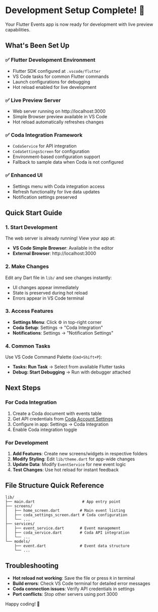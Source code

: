 # Development Setup Complete! 🎉

Your Flutter Events app is now ready for development with live preview capabilities.

## What's Been Set Up

### ✅ Flutter Development Environment
- Flutter SDK configured at `.vscode/flutter`
- VS Code tasks for common Flutter commands
- Launch configurations for debugging
- Hot reload enabled for live development

### ✅ Live Preview Server
- Web server running on http://localhost:3000
- Simple Browser preview available in VS Code
- Hot reload automatically refreshes changes

### ✅ Coda Integration Framework
- `CodaService` for API integration
- `CodaSettingsScreen` for configuration
- Environment-based configuration support
- Fallback to sample data when Coda is not configured

### ✅ Enhanced UI
- Settings menu with Coda integration access
- Refresh functionality for live data updates
- Notification settings preserved

## Quick Start Guide

### 1. Start Development
The web server is already running! View your app at:
- **VS Code Simple Browser**: Available in the editor
- **External Browser**: http://localhost:3000

### 2. Make Changes
Edit any Dart file in `lib/` and see changes instantly:
- UI changes appear immediately
- State is preserved during hot reload
- Errors appear in VS Code terminal

### 3. Access Features
- **Settings Menu**: Click ⚙️ in top-right corner
- **Coda Setup**: Settings → "Coda Integration"
- **Notifications**: Settings → "Notification Settings"

### 4. Common Tasks
Use VS Code Command Palette (`Cmd+Shift+P`):
- **Tasks: Run Task** → Select from available Flutter tasks
- **Debug: Start Debugging** → Run with debugger attached

## Next Steps

### For Coda Integration
1. Create a Coda document with events table
2. Get API credentials from [Coda Account Settings](https://coda.io/account)
3. Configure in app: Settings → Coda Integration
4. Enable Coda integration toggle

### For Development
1. **Add Features**: Create new screens/widgets in respective folders
2. **Modify Styling**: Edit `lib/theme.dart` for app-wide changes
3. **Update Data**: Modify `EventService` for new event logic
4. **Test Changes**: Use hot reload for instant feedback

## File Structure Quick Reference

```
lib/
├── main.dart                     # App entry point
├── screens/
│   ├── home_screen.dart         # Main event listing
│   ├── coda_settings_screen.dart # Coda configuration
│   └── ...
├── services/
│   ├── event_service.dart       # Event management
│   ├── coda_service.dart        # Coda API integration
│   └── ...
└── models/
    ├── event.dart               # Event data structure
    └── ...
```

## Troubleshooting

- **Hot reload not working**: Save the file or press `R` in terminal
- **Build errors**: Check VS Code terminal for detailed error messages
- **Coda connection issues**: Verify API credentials in settings
- **Port conflicts**: Stop other servers using port 3000

Happy coding! 🚀
